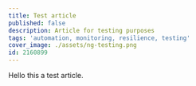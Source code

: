```yaml
---
title: Test article
published: false
description: Article for testing purposes
tags: 'automation, monitoring, resilience, testing'
cover_image: ./assets/ng-testing.png
id: 2160899
---
```


Hello this a test article.
